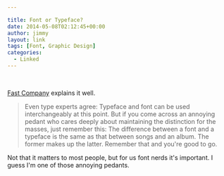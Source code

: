 ```yaml
---

title: Font or Typeface?
date: 2014-05-08T02:12:45+00:00
author: jimmy
layout: link
tags: [Font, Graphic Design]
categories:
  - Linked
---
```

 

[Fast Company](http://www.fastcodesign.com/3028971/whats-the-difference-between-a-font-and-a-typeface) explains it well. 

> Even type experts agree: Typeface and font can be used interchangeably at this point. But if you come across an annoying pedant who cares deeply about maintaining the distinction for the masses, just remember this: The difference between a font and a typeface is the same as that between songs and an album. The former makes up the latter. Remember that and you're good to go.

Not that it matters to most people, but for us font nerds it's important. I guess I'm one of those annoying pedants.